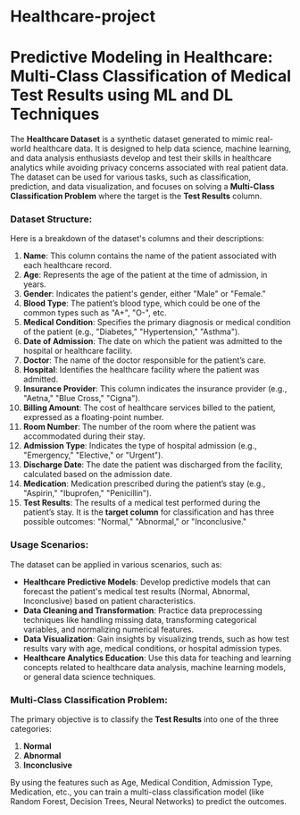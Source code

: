 # Healthcare-project
# Predictive Modeling in Healthcare: Multi-Class Classification of Medical Test Results using ML and DL Techniques
The **Healthcare Dataset** is a synthetic dataset generated to mimic real-world healthcare data. It is designed to help data science, machine learning, and data analysis enthusiasts develop and test their skills in healthcare analytics while avoiding privacy concerns associated with real patient data. The dataset can be used for various tasks, such as classification, prediction, and data visualization, and focuses on solving a **Multi-Class Classification Problem** where the target is the **Test Results** column.

### Dataset Structure:

Here is a breakdown of the dataset's columns and their descriptions:

1. **Name**: This column contains the name of the patient associated with each healthcare record.
2. **Age**: Represents the age of the patient at the time of admission, in years.
3. **Gender**: Indicates the patient's gender, either "Male" or "Female."
4. **Blood Type**: The patient’s blood type, which could be one of the common types such as "A+", "O-", etc.
5. **Medical Condition**: Specifies the primary diagnosis or medical condition of the patient (e.g., "Diabetes," "Hypertension," "Asthma").
6. **Date of Admission**: The date on which the patient was admitted to the hospital or healthcare facility.
7. **Doctor**: The name of the doctor responsible for the patient’s care.
8. **Hospital**: Identifies the healthcare facility where the patient was admitted.
9. **Insurance Provider**: This column indicates the insurance provider (e.g., "Aetna," "Blue Cross," "Cigna").
10. **Billing Amount**: The cost of healthcare services billed to the patient, expressed as a floating-point number.
11. **Room Number**: The number of the room where the patient was accommodated during their stay.
12. **Admission Type**: Indicates the type of hospital admission (e.g., "Emergency," "Elective," or "Urgent").
13. **Discharge Date**: The date the patient was discharged from the facility, calculated based on the admission date.
14. **Medication**: Medication prescribed during the patient’s stay (e.g., "Aspirin," "Ibuprofen," "Penicillin").
15. **Test Results**: The results of a medical test performed during the patient’s stay. It is the **target column** for classification and has three possible outcomes: "Normal," "Abnormal," or "Inconclusive."

### Usage Scenarios:

The dataset can be applied in various scenarios, such as:

- **Healthcare Predictive Models**: Develop predictive models that can forecast the patient's medical test results (Normal, Abnormal, Inconclusive) based on patient characteristics.
- **Data Cleaning and Transformation**: Practice data preprocessing techniques like handling missing data, transforming categorical variables, and normalizing numerical features.
- **Data Visualization**: Gain insights by visualizing trends, such as how test results vary with age, medical conditions, or hospital admission types.
- **Healthcare Analytics Education**: Use this data for teaching and learning concepts related to healthcare data analysis, machine learning models, or general data science techniques.

### Multi-Class Classification Problem:

The primary objective is to classify the **Test Results** into one of the three categories:

1. **Normal**
2. **Abnormal**
3. **Inconclusive**

By using the features such as Age, Medical Condition, Admission Type, Medication, etc., you can train a multi-class classification model (like Random Forest, Decision Trees, Neural Networks) to predict the outcomes.

